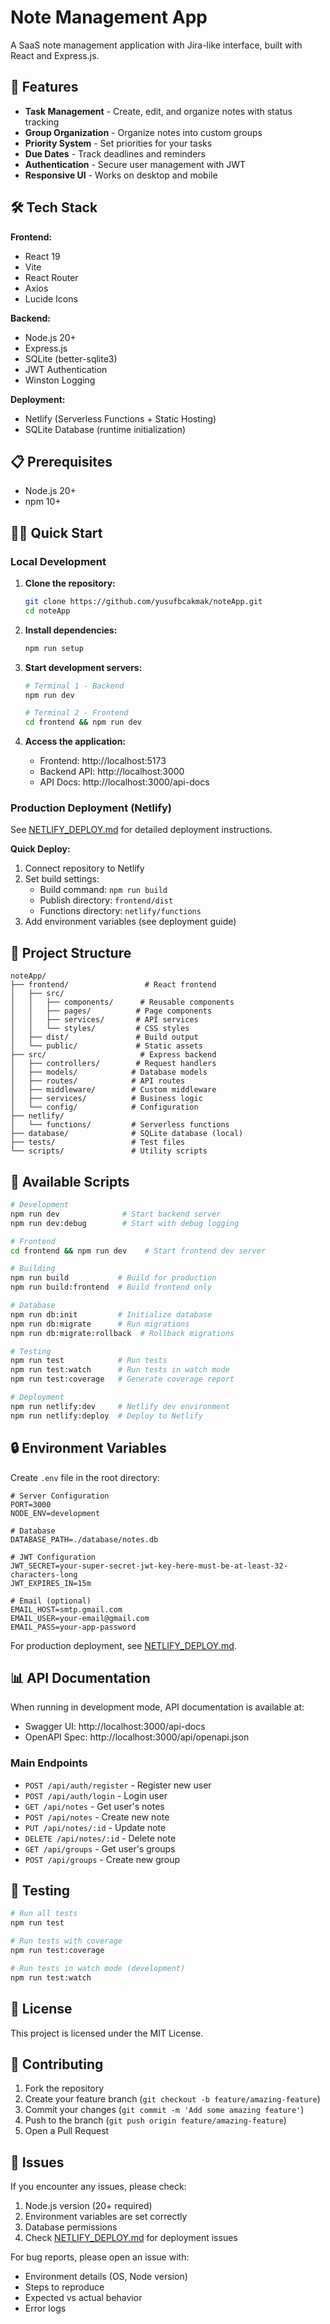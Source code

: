# Note Management App

A SaaS note management application with Jira-like interface, built with React and Express.js.

## 🚀 Features

- **Task Management** - Create, edit, and organize notes with status tracking
- **Group Organization** - Organize notes into custom groups
- **Priority System** - Set priorities for your tasks
- **Due Dates** - Track deadlines and reminders
- **Authentication** - Secure user management with JWT
- **Responsive UI** - Works on desktop and mobile

## 🛠️ Tech Stack

**Frontend:**
- React 19
- Vite
- React Router
- Axios
- Lucide Icons

**Backend:**
- Node.js 20+
- Express.js
- SQLite (better-sqlite3)
- JWT Authentication
- Winston Logging

**Deployment:**
- Netlify (Serverless Functions + Static Hosting)
- SQLite Database (runtime initialization)

## 📋 Prerequisites

- Node.js 20+ 
- npm 10+

## 🏃‍♂️ Quick Start

### Local Development

1. **Clone the repository:**
   ```bash
   git clone https://github.com/yusufbcakmak/noteApp.git
   cd noteApp
   ```

2. **Install dependencies:**
   ```bash
   npm run setup
   ```

3. **Start development servers:**
   ```bash
   # Terminal 1 - Backend
   npm run dev
   
   # Terminal 2 - Frontend
   cd frontend && npm run dev
   ```

4. **Access the application:**
   - Frontend: http://localhost:5173
   - Backend API: http://localhost:3000
   - API Docs: http://localhost:3000/api-docs

### Production Deployment (Netlify)

See [NETLIFY_DEPLOY.md](./NETLIFY_DEPLOY.md) for detailed deployment instructions.

**Quick Deploy:**
1. Connect repository to Netlify
2. Set build settings:
   - Build command: `npm run build`
   - Publish directory: `frontend/dist`
   - Functions directory: `netlify/functions`
3. Add environment variables (see deployment guide)

## 📁 Project Structure

```
noteApp/
├── frontend/                 # React frontend
│   ├── src/
│   │   ├── components/      # Reusable components
│   │   ├── pages/          # Page components
│   │   ├── services/       # API services
│   │   └── styles/         # CSS styles
│   ├── dist/               # Build output
│   └── public/             # Static assets
├── src/                     # Express backend
│   ├── controllers/        # Request handlers
│   ├── models/            # Database models
│   ├── routes/            # API routes
│   ├── middleware/        # Custom middleware
│   ├── services/          # Business logic
│   └── config/            # Configuration
├── netlify/
│   └── functions/         # Serverless functions
├── database/              # SQLite database (local)
├── tests/                 # Test files
└── scripts/               # Utility scripts
```

## 🔧 Available Scripts

```bash
# Development
npm run dev              # Start backend server
npm run dev:debug        # Start with debug logging

# Frontend
cd frontend && npm run dev    # Start frontend dev server

# Building
npm run build           # Build for production
npm run build:frontend  # Build frontend only

# Database
npm run db:init         # Initialize database
npm run db:migrate      # Run migrations
npm run db:migrate:rollback  # Rollback migrations

# Testing
npm run test            # Run tests
npm run test:watch      # Run tests in watch mode
npm run test:coverage   # Generate coverage report

# Deployment
npm run netlify:dev     # Netlify dev environment
npm run netlify:deploy  # Deploy to Netlify
```

## 🔒 Environment Variables

Create `.env` file in the root directory:

```env
# Server Configuration
PORT=3000
NODE_ENV=development

# Database
DATABASE_PATH=./database/notes.db

# JWT Configuration
JWT_SECRET=your-super-secret-jwt-key-here-must-be-at-least-32-characters-long
JWT_EXPIRES_IN=15m

# Email (optional)
EMAIL_HOST=smtp.gmail.com
EMAIL_USER=your-email@gmail.com
EMAIL_PASS=your-app-password
```

For production deployment, see [NETLIFY_DEPLOY.md](./NETLIFY_DEPLOY.md).

## 📊 API Documentation

When running in development mode, API documentation is available at:
- Swagger UI: http://localhost:3000/api-docs
- OpenAPI Spec: http://localhost:3000/api/openapi.json

### Main Endpoints

- `POST /api/auth/register` - Register new user
- `POST /api/auth/login` - Login user
- `GET /api/notes` - Get user's notes
- `POST /api/notes` - Create new note
- `PUT /api/notes/:id` - Update note
- `DELETE /api/notes/:id` - Delete note
- `GET /api/groups` - Get user's groups
- `POST /api/groups` - Create new group

## 🧪 Testing

```bash
# Run all tests
npm run test

# Run tests with coverage
npm run test:coverage

# Run tests in watch mode (development)
npm run test:watch
```

## 📝 License

This project is licensed under the MIT License.

## 🤝 Contributing

1. Fork the repository
2. Create your feature branch (`git checkout -b feature/amazing-feature`)
3. Commit your changes (`git commit -m 'Add some amazing feature'`)
4. Push to the branch (`git push origin feature/amazing-feature`)
5. Open a Pull Request

## 🐛 Issues

If you encounter any issues, please check:
1. Node.js version (20+ required)
2. Environment variables are set correctly
3. Database permissions
4. Check [NETLIFY_DEPLOY.md](./NETLIFY_DEPLOY.md) for deployment issues

For bug reports, please open an issue with:
- Environment details (OS, Node version)
- Steps to reproduce
- Expected vs actual behavior
- Error logs